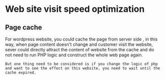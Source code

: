 # Web site visit speed optimization
## Page cache
   For wordpress website, you could cache the page from server side , in this way, when page content doesn't change and customer visit the website, sever could directly attract the content of website from the cache and do not need to run PHP logic and construct the whole web page again.

    But one thing need to be considered is if you change the logic of php and want to see the effect on this website, you need to wait until the cache expired.
